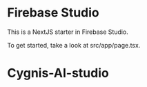 # Firebase Studio

This is a NextJS starter in Firebase Studio.

To get started, take a look at src/app/page.tsx.
# Cygnis-AI-studio
